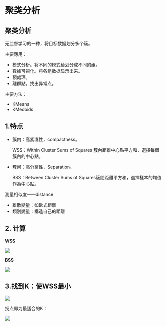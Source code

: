 # 聚类分析

## 聚类分析

无监督学习的一种，将目标数据划分多个簇。

主要應用：

* 模式分析。将不同的模式给划分成不同的组。
* 數據可視化。将各组数据显示出来。
* 預處理。
* 離群點。找出异常点。

主要方法：

* KMeans
* KMedoids

## 1.特点

* 簇内：高紧凑性，compactness。

  WSS：Within Cluster Sums of Squares 簇內距離中心點平方和，選擇每個簇內的中心點。

* 簇间：高分离性，Separation。

  BSS：Between Cluster Sums of Squares簇間距離平方和，選擇樣本的均值作為中心點。

測量相似度——distance

* 離散變量：如欧式距離
* 類別變量：構造自己的距離

## 2. 计算

**WSS**

![](https://github.com/pzdn2009/Training/tree/5fba0130e1d3c85caf69075f68f15bb835326a99/assets/wss.png)

**BSS**

![](https://github.com/pzdn2009/Training/tree/5fba0130e1d3c85caf69075f68f15bb835326a99/assets/bss.png)

## 3.找到K：使WSS最小

![](https://github.com/pzdn2009/Training/tree/5fba0130e1d3c85caf69075f68f15bb835326a99/assets/totss.png)

拐点即为最适合的K：

![](https://github.com/pzdn2009/Training/tree/5fba0130e1d3c85caf69075f68f15bb835326a99/assets/screeploteblow.png)

